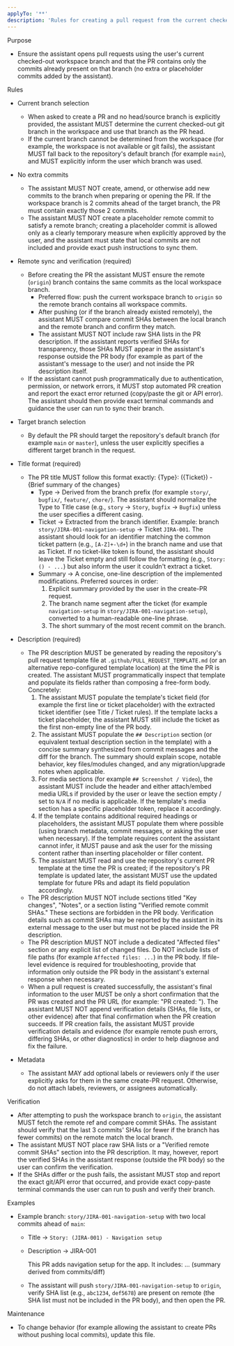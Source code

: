 ```yaml
---
applyTo: '**'
description: 'Rules for creating a pull request from the current checked-out branch with a strict title and description format and without adding commits'
---
```


Purpose

- Ensure the assistant opens pull requests using the user's current checked-out workspace branch and that the PR contains only the commits already present on that branch (no extra or placeholder commits added by the assistant).

Rules

- Current branch selection
  - When asked to create a PR and no head/source branch is explicitly provided, the assistant MUST determine the current checked-out git branch in the workspace and use that branch as the PR head.
  - If the current branch cannot be determined from the workspace (for example, the workspace is not available or git fails), the assistant MUST fall back to the repository's default branch (for example `main`), and MUST explicitly inform the user which branch was used.

- No extra commits
  - The assistant MUST NOT create, amend, or otherwise add new commits to the branch when preparing or opening the PR. If the workspace branch is 2 commits ahead of the target branch, the PR must contain exactly those 2 commits.
  - The assistant MUST NOT create a placeholder remote commit to satisfy a remote branch; creating a placeholder commit is allowed only as a clearly temporary measure when explicitly approved by the user, and the assistant must state that local commits are not included and provide exact push instructions to sync them.

- Remote sync and verification (required)
  - Before creating the PR the assistant MUST ensure the remote (`origin`) branch contains the same commits as the local workspace branch.
    - Preferred flow: push the current workspace branch to `origin` so the remote branch contains all workspace commits.
    - After pushing (or if the branch already existed remotely), the assistant MUST compare commit SHAs between the local branch and the remote branch and confirm they match.
    - The assistant MUST NOT include raw SHA lists in the PR description. If the assistant reports verified SHAs for transparency, those SHAs MUST appear in the assistant's response outside the PR body (for example as part of the assistant's message to the user) and not inside the PR description itself.
  - If the assistant cannot push programmatically due to authentication, permission, or network errors, it MUST stop automated PR creation and report the exact error returned (copy/paste the git or API error). The assistant should then provide exact terminal commands and guidance the user can run to sync their branch.

- Target branch selection
  - By default the PR should target the repository's default branch (for example `main` or `master`), unless the user explicitly specifies a different target branch in the request.

- Title format (required)
  - The PR title MUST follow this format exactly: {Type}: ({Ticket}) - {Brief summary of the changes}
    - Type → Derived from the branch prefix (for example `story/`, `bugfix/`, `feature/`, `chore/`). The assistant should normalize the Type to Title case (e.g., `story` -> `Story`, `bugfix` -> `Bugfix`) unless the user specifies a different casing.
    - Ticket → Extracted from the branch identifier. Example: branch `story/JIRA-001-navigation-setup` → Ticket `JIRA-001`. The assistant should look for an identifier matching the common ticket pattern (e.g., `[A-Z]+-\d+`) in the branch name and use that as Ticket. If no ticket-like token is found, the assistant should leave the Ticket empty and still follow the formatting (e.g., `Story: () - ...`) but also inform the user it couldn't extract a ticket.
    - Summary → A concise, one-line description of the implemented modifications. Preferred sources in order:
      1. Explicit summary provided by the user in the create-PR request.
      2. The branch name segment after the ticket (for example `navigation-setup` in `story/JIRA-001-navigation-setup`), converted to a human-readable one-line phrase.
      3. The short summary of the most recent commit on the branch.

- Description (required)
  - The PR description MUST be generated by reading the repository's pull request template file at `.github/PULL_REQUEST_TEMPLATE.md` (or an alternative repo-configured template location) at the time the PR is created. The assistant MUST programmatically inspect that template and populate its fields rather than composing a free-form body. Concretely:
    1. The assistant MUST populate the template's ticket field (for example the first line or ticket placeholder) with the extracted ticket identifier (see Title / Ticket rules). If the template lacks a ticket placeholder, the assistant MUST still include the ticket as the first non-empty line of the PR body.
    2. The assistant MUST populate the `## Description` section (or equivalent textual description section in the template) with a concise summary synthesized from commit messages and the diff for the branch. The summary should explain scope, notable behavior, key files/modules changed, and any migration/upgrade notes when applicable.
    3. For media sections (for example `## Screenshot / Video`), the assistant MUST include the header and either attach/embed media URLs if provided by the user or leave the section empty / set to `N/A` if no media is applicable. If the template's media section has a specific placeholder token, replace it accordingly.
    4. If the template contains additional required headings or placeholders, the assistant MUST populate them where possible (using branch metadata, commit messages, or asking the user when necessary). If the template requires content the assistant cannot infer, it MUST pause and ask the user for the missing content rather than inserting placeholder or filler content.
    5. The assistant MUST read and use the repository's current PR template at the time the PR is created; if the repository's PR template is updated later, the assistant MUST use the updated template for future PRs and adapt its field population accordingly.
  - The PR description MUST NOT include sections titled "Key changes", "Notes", or a section listing "Verified remote commit SHAs." These sections are forbidden in the PR body. Verification details such as commit SHAs may be reported by the assistant in its external message to the user but must not be placed inside the PR description.
  - The PR description MUST NOT include a dedicated "Affected files" section or any explicit list of changed files. Do NOT include lists of file paths (for example `Affected files: ...`) in the PR body. If file-level evidence is required for troubleshooting, provide that information only outside the PR body in the assistant's external response when necessary.
  - When a pull request is created successfully, the assistant's final information to the user MUST be only a short confirmation that the PR was created and the PR URL (for example: "PR created: <url>"). The assistant MUST NOT append verification details (SHAs, file lists, or other evidence) after that final confirmation when the PR creation succeeds. If PR creation fails, the assistant MUST provide verification details and evidence (for example remote push errors, differing SHAs, or other diagnostics) in order to help diagnose and fix the failure.

- Metadata
  - The assistant MAY add optional labels or reviewers only if the user explicitly asks for them in the same create-PR request. Otherwise, do not attach labels, reviewers, or assignees automatically.

Verification

- After attempting to push the workspace branch to `origin`, the assistant MUST fetch the remote ref and compare commit SHAs. The assistant should verify that the last 3 commits' SHAs (or fewer if the branch has fewer commits) on the remote match the local branch.
- The assistant MUST NOT place raw SHA lists or a "Verified remote commit SHAs" section into the PR description. It may, however, report the verified SHAs in the assistant response (outside the PR body) so the user can confirm the verification.
- If the SHAs differ or the push fails, the assistant MUST stop and report the exact git/API error that occurred, and provide exact copy-paste terminal commands the user can run to push and verify their branch.

Examples

- Example branch: `story/JIRA-001-navigation-setup` with two local commits ahead of `main`:
  - Title -> `Story: (JIRA-001) - Navigation setup`
  - Description ->
    JIRA-001

    This PR adds navigation setup for the app. It includes: ... (summary derived from commits/diff)
  - The assistant will push `story/JIRA-001-navigation-setup` to `origin`, verify SHA list (e.g., `abc1234`, `def5678`) are present on remote (the SHA list must not be included in the PR body), and then open the PR.

Maintenance

- To change behavior (for example allowing the assistant to create PRs without pushing local commits), update this file.
